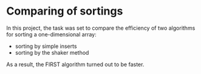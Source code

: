 # Comparing of sortings

In this project, the task was set to compare the efficiency of two algorithms for sorting a one-dimensional array:
  - sorting by simple inserts 
  - sorting by the shaker method
 
 As a result, the FIRST algorithm turned out to be faster.
